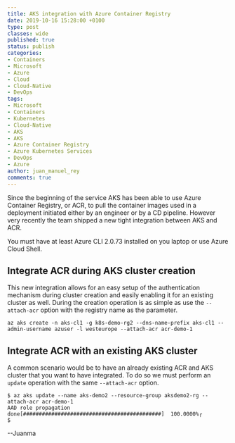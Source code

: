 ```yaml
---
title: AKS integration with Azure Container Registry
date: 2019-10-16 15:28:00 +0100
type: post
classes: wide
published: true
status: publish
categories:
- Containers
- Microsoft
- Azure
- Cloud
- Cloud-Native
- DevOps
tags:
- Microsoft
- Containers
- Kubernetes
- Cloud-Native
- AKS
- AKS
- Azure Container Registry
- Azure Kubernetes Services
- DevOps
- Azure
author: juan_manuel_rey
comments: true
---
```


Since the beginning of the service AKS has been able to use Azure Container Registry, or ACR, to pull the container images used in a deployment initiated either by an engineer or by a CD pipeline. However very recently the team shipped a new tight integration between AKS and ACR.

You must have at least Azure CLI 2.0.73 installed on you laptop or use Azure Cloud Shell.

## Integrate ACR during AKS cluster creation

This new integration allows for an easy setup of the authentication mechanism during cluster creation and easily enabling it for an existing cluster as well. During the creation operation is as simple as use the `--attach-acr` option with the registry name as the parameter.

```text
az aks create -n aks-cl1 -g k8s-demo-rg2 --dns-name-prefix aks-cl1 --admin-username azuser -l westeurope --attach-acr acr-demo-1
```

## Integrate ACR with an existing AKS cluster

A common scenario would be to have an already existing ACR and AKS cluster that you want to have integrated. To do so we must perform an `update` operation with the same `--attach-acr` option.

```text
$ az aks update --name aks-demo2 --resource-group aksdemo2-rg --attach-acr acr-demo-1
AAD role propagation done[############################################]  100.0000%┌
$
```

--Juanma
